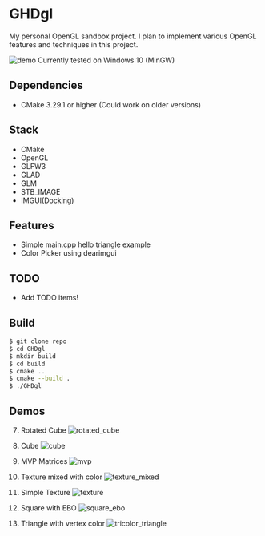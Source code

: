 # GHDgl

My personal OpenGL sandbox project.
I plan to implement various OpenGL features and techniques in this project.

![demo](demo.png)
Currently tested on Windows 10 (MinGW)

## Dependencies

- CMake 3.29.1 or higher (Could work on older versions)

## Stack

- CMake
- OpenGL
- GLFW3
- GLAD
- GLM
- STB_IMAGE
- IMGUI(Docking)

## Features

- Simple main.cpp hello triangle example
- Color Picker using dearimgui

## TODO

- Add TODO items!

## Build

```bash
$ git clone repo
$ cd GHDgl
$ mkdir build
$ cd build
$ cmake ..
$ cmake --build .
$ ./GHDgl
```

## Demos



7. Rotated Cube
![rotated_cube](demos/rotated_cube.png)

6. Cube
![cube](demos/cube.png)

5. MVP Matrices
![mvp](demos/MVP.png)

4. Texture mixed with color
![texture_mixed](demos/texture_mixed.png)

3. Simple Texture
![texture](demos/texture.png)

2. Square with EBO
![square_ebo](demos/square_ebo.png)

1. Triangle with vertex color
![tricolor_triangle](demos/tricolor_triangle.png)
